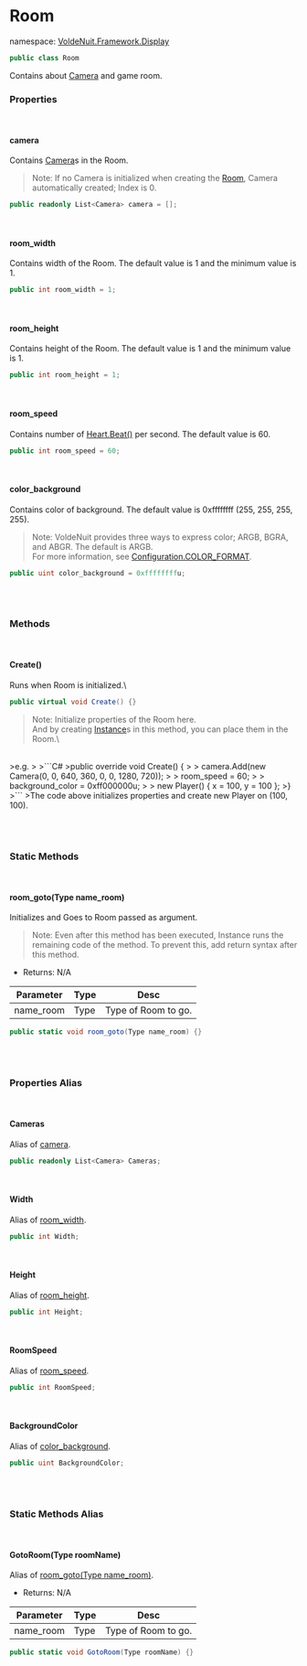 # Room

namespace: [VoldeNuit.Framework.Display](/Display/Display.md)

```C#
public class Room
```

Contains about [Camera](./Camera.md) and game room.

### Properties

</br>

#### camera
Contains [Camera](./Camera.md)s in the Room.

>Note: If no Camera is initialized when creating the [Room](./Room.md), Camera automatically created; Index is 0.

```C#
public readonly List<Camera> camera = [];
```

</br>

#### room_width
Contains width of the Room. The default value is 1 and the minimum value is 1.
```C#
public int room_width = 1;
```

</br>

#### room_height
Contains height of the Room. The default value is 1 and the minimum value is 1.
```C#
public int room_height = 1;
```

</br>

#### room_speed
Contains number of [Heart.Beat()](/Heart.md#beat) per second. The default value is 60.
```C#
public int room_speed = 60;
```

</br>

#### color_background
Contains color of background. The default value is 0xffffffff (255, 255, 255, 255).

>Note: VoldeNuit provides three ways to express color; ARGB, BGRA, and ABGR. The default is ARGB.\
>For more information, see [Configuration.COLOR_FORMAT](/Configuration.md#color-format).

```C#
public uint color_background = 0xffffffffu;
```

</br></br>

### Methods

</br>

#### Create()
Runs when Room is initialized.\

```C#
public virtual void Create() {}
```

>Note: Initialize properties of the Room here.\
 And by creating [Instance](/Instances/Instance.md)s in this method, you can place them in the Room.\
<br>
>e.g.
>
>```C#
>public override void Create() {
>
>    camera.Add(new Camera(0, 0, 640, 360, 0, 0, 1280, 720));
>
>    room_speed = 60;
>
>    background_color = 0xff000000u;
>
>    new Player() { x = 100, y = 100 };
>}
>```
>The code above initializes properties and create new Player on (100, 100).

</br></br>

### Static Methods

</br>

#### room_goto(Type name_room)
Initializes and Goes to Room passed as argument.

>Note: Even after this method has been executed, Instance runs the remaining code of the method.
 To prevent this, add return syntax after this method.

- Returns: N/A

|Parameter|Type|Desc|
|---|---|---|
|name_room|Type|Type of Room to go.|

```C#
public static void room_goto(Type name_room) {}
```

</br></br>

### Properties Alias

</br>

#### Cameras
Alias of [camera](camera).

```C#
public readonly List<Camera> Cameras;
```

</br>

#### Width
Alias of [room_width](room-width).
```C#
public int Width;
```

</br>

#### Height
Alias of [room_height](room-height).
```C#
public int Height;
```

</br>

#### RoomSpeed
Alias of [room_speed](room-speed).
```C#
public int RoomSpeed;
```

</br>

#### BackgroundColor
Alias of [color_background](color-background).

```C#
public uint BackgroundColor;
```

</br></br>

### Static Methods Alias

</br>

#### GotoRoom(Type roomName)
Alias of [room_goto(Type name_room)](room-goto-type-name-room).
- Returns: N/A

|Parameter|Type|Desc|
|---|---|---|
|name_room|Type|Type of Room to go.|

```C#
public static void GotoRoom(Type roomName) {}
```
